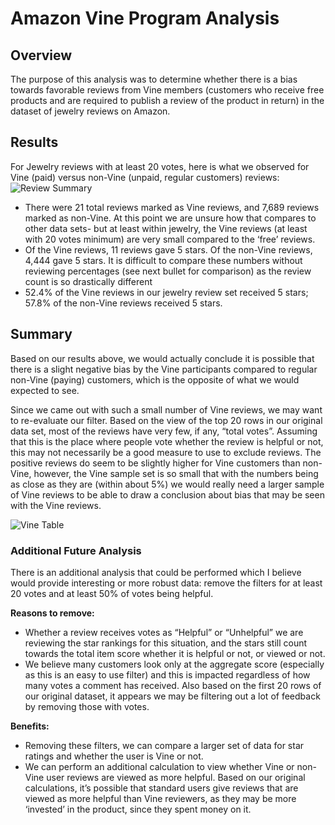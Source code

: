 # Amazon Vine Program Analysis

## Overview
The purpose of this analysis was to determine whether there is a bias towards favorable reviews from Vine members (customers who receive free products and are required to publish a review of the product in return) in the dataset of jewelry reviews on Amazon. 

## Results
For Jewelry reviews with at least 20 votes, here is what we observed for Vine (paid) versus non-Vine (unpaid, regular customers) reviews: 
![Review Summary](https://user-images.githubusercontent.com/85597801/138619229-29d97b0a-1d82-4a39-b1d1-09c7db66915e.png)

-	There were 21 total reviews marked as Vine reviews, and 7,689 reviews marked as non-Vine. At this point we are unsure how that compares to other data sets- but at least within jewelry, the Vine reviews (at least with 20 votes minimum) are very small compared to the ‘free’ reviews.
-	Of the Vine reviews, 11 reviews gave 5 stars. Of the non-Vine reviews, 4,444 gave 5 stars. It is difficult to compare these numbers without reviewing percentages (see next bullet for comparison) as the review count is so drastically different
-	52.4% of the Vine reviews in our jewelry review set received 5 stars; 57.8% of the non-Vine reviews received 5 stars. 

## Summary
Based on our results above, we would actually conclude it is possible that there is a slight negative bias by the Vine participants compared to regular non-Vine (paying) customers, which is the opposite of what we would expected to see. 

Since we came out with such a small number of Vine reviews, we may want to re-evaluate our filter. Based on the view of the top 20 rows in our original data set, most of the reviews have very few, if any, “total votes”. Assuming that this is the place where people vote whether the review is helpful or not, this may not necessarily be a good measure to use to exclude reviews. The positive reviews do seem to be slightly higher for Vine customers than non-Vine, however, the Vine sample set is so small that with the numbers being as close as they are (within about 5%) we would really need a larger sample of Vine reviews to be able to draw a conclusion about bias that may be seen with the Vine reviews. 

![Vine Table](https://user-images.githubusercontent.com/85597801/138619254-a7e18bf4-4fb9-4d48-a976-a3b1d232ba83.png)


### Additional Future Analysis
There is an additional analysis that could be performed which I believe would provide interesting or more robust data: remove the filters for at least 20 votes and at least 50% of votes being helpful. 

**Reasons to remove:**
 -	Whether a review receives votes as “Helpful” or “Unhelpful” we are reviewing the star rankings for this situation, and the stars still count towards the total item score whether it is helpful or not, or viewed or not. 
 -	We believe many customers look only at the aggregate score (especially as this is an easy to use filter) and this is impacted regardless of how many votes a comment has received. Also based on the first 20 rows of our original dataset, it appears we may be filtering out a lot of feedback by removing those with votes. 

**Benefits:**
 -	Removing these filters, we can compare a larger set of data for star ratings and whether the user is Vine or not. 
 -	We can perform an additional calculation to view whether Vine or non-Vine user reviews are viewed as more helpful. Based on our original calculations, it’s possible that standard users give reviews that are viewed as more helpful than Vine reviewers, as they may be more ‘invested’ in the product, since they spent money on it. 

